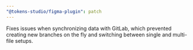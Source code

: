 ```yaml
---
"@tokens-studio/figma-plugin": patch
---
```


Fixes issues when synchronizing data with GitLab, which prevented creating new branches on the fly and switching between single and multi-file setups.
